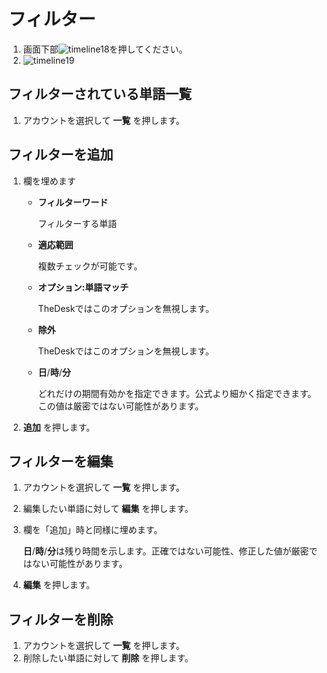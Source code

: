 # フィルター

1. 画面下部![timeline18](https://dl.thedesk.top/media/timeline18.PNG)を押してください。
2. ![timeline19](https://dl.thedesk.top/media/timeline19.PNG)

## フィルターされている単語一覧

1. アカウントを選択して **一覧** を押します。

## フィルターを追加

1. 欄を埋めます
   * **フィルターワード**  

     フィルターする単語

   * **適応範囲**  

     複数チェックが可能です。

   * **オプション:単語マッチ**  

     TheDeskではこのオプションを無視します。

   * **除外**  

     TheDeskではこのオプションを無視します。

   * **日**/**時**/**分**  

     どれだけの期間有効かを指定できます。公式より細かく指定できます。この値は厳密ではない可能性があります。
2. **追加** を押します。

## フィルターを編集

1. アカウントを選択して **一覧** を押します。
2. 編集したい単語に対して **編集** を押します。
3. 欄を「追加」時と同様に埋めます。  

   **日**/**時**/**分**は残り時間を示します。正確ではない可能性、修正した値が厳密ではない可能性があります。

4. **編集** を押します。

## フィルターを削除

1. アカウントを選択して **一覧** を押します。
2. 削除したい単語に対して **削除** を押します。

